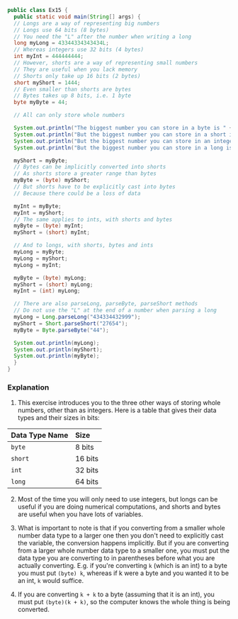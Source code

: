 ```java
public class Ex15 {
  public static void main(String[] args) {
  // Longs are a way of representing big numbers
  // Longs use 64 bits (8 bytes)
  // You need the "L" after the number when writing a long 
  long myLong = 43344334343434L;
  // Whereas integers use 32 bits (4 bytes)
  int myInt = 444444444;
  // However, shorts are a way of representing small numbers
  // They are useful when you lack memory
  // Shorts only take up 16 bits (2 bytes)
  short myShort = 1444;
  // Even smaller than shorts are bytes
  // Bytes takes up 8 bits, i.e. 1 byte
  byte myByte = 44;

  // All can only store whole numbers

  System.out.println("The biggest number you can store in a byte is " + Byte.MAX_VALUE);
  System.out.println("But the biggest number you can store in a short is " + Short.MAX_VALUE);
  System.out.println("But the biggest number you can store in an integer is " + Integer.MAX_VALUE);
  System.out.println("But the biggest number you can store in a long is " + Long.MAX_VALUE);

  myShort = myByte;
  // Bytes can be implicitly converted into shorts
  // As shorts store a greater range than bytes
  myByte = (byte) myShort;
  // But shorts have to be explicitly cast into bytes
  // Because there could be a loss of data

  myInt = myByte;
  myInt = myShort;
  // The same applies to ints, with shorts and bytes
  myByte = (byte) myInt;
  myShort = (short) myInt;

  // And to longs, with shorts, bytes and ints
  myLong = myByte;
  myLong = myShort;
  myLong = myInt;

  myByte = (byte) myLong;
  myShort = (short) myLong;
  myInt = (int) myLong;

  // There are also parseLong, parseByte, parseShort methods
  // Do not use the "L" at the end of a number when parsing a long
  myLong = Long.parseLong("434334432999");
  myShort = Short.parseShort("27654");
  myByte = Byte.parseByte("44");

  System.out.println(myLong);
  System.out.println(myShort);
  System.out.println(myByte);
  }
}
```

### Explanation
1. This exercise introduces you to the three other ways of storing whole numbers, other than as integers. Here is a table that gives their data types and their sizes in bits:

  | Data Type Name | Size           |
  | :------------- | :------------- |
  | `byte`         | 8 bits         |
  | `short`        | 16 bits        |
  | `int`          | 32 bits        |
  | `long`         | 64 bits        |

2. Most of the time you will only need to use integers, but longs can be useful if you are doing numerical computations, and shorts and bytes are useful when you have lots of variables. 

3. What is important to note is that if you converting from a smaller whole number data type to a larger one then you don't need to explicitly cast the variable, the conversion happens implicitly. But if you are converting from a larger whole number data type to a smaller one, you must put the data type you are converting to in parentheses before what you are actually converting. E.g. if you're converting `k` (which is an int) to a byte you must put `(byte) k`, whereas if k were a byte and you wanted it to be an int, `k` would suffice.

4. If you are converting `k + k` to a byte (assuming that it is an int), you must put `(byte)(k + k)`, so the computer knows the whole thing is being converted.
